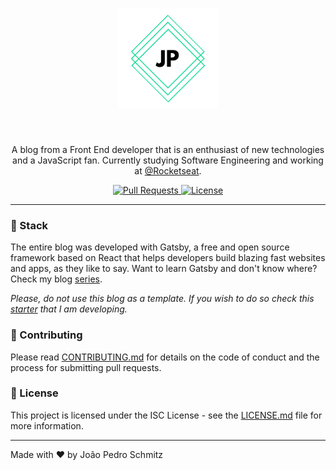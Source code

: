 <h1 align="center">
  <a href="https://joaopedro.cc">
    <img src="static/img/mstile-310x310.png" width="160" alt="logo joaopedro.cc">
  </a>
</h1>

<br>

<p align="center">A blog from a Front End developer that is an enthusiast of new technologies and a JavaScript fan. Currently studying Software Engineering and working at <a href="https://github.com/Rocketseat">@Rocketseat</a>.</p>

<p align="center">
  <a href="">
    <img src="https://img.shields.io/badge/PR's-welcome-%2300a8ff" alt="Pull Requests">
  </a>
  <a href="https://opensource.org/licenses/ISC">
    <img src="https://img.shields.io/github/license/jpedroschmitz/joaopedro.cc?color=%2300a8ff" alt="License">
  </a>
</p>

<hr>

### 🤔 Stack

The entire blog was developed with Gatsby, a free and open source framework based on React that helps developers build blazing fast websites and apps, as they like to say. Want to learn Gatsby and don't know where? Check my blog [series](https://www.joaopedro.cc/blog-com-gatsby-e-react-parte-1/).

_Please, do not use this blog as a template. If you wish to do so check this [starter](https://www.github.com/jpedroschmitz/gatsby-ninja-blog) that I am developing._

### :rocket: Contributing

Please read [CONTRIBUTING.md](CONTRIBUTING.md) for details on the code of conduct and the process for submitting pull requests.

### :memo: License

This project is licensed under the ISC License - see the [LICENSE.md](LICENSE.md) file for more information.

---

Made with ♥ by João Pedro Schmitz
